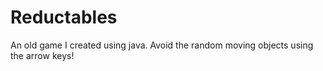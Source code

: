 # Reductables
An old game I created using java. Avoid the random moving objects using the arrow keys!
